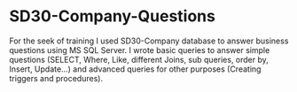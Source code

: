 # SD30-Company-Questions

For the seek of training I used SD30-Company database to answer business questions using MS SQL Server.
I wrote basic queries to answer simple questions (SELECT, Where, Like, different Joins, sub queries, order by, Insert, Update...) and advanced queries for other purposes (Creating triggers and procedures).
